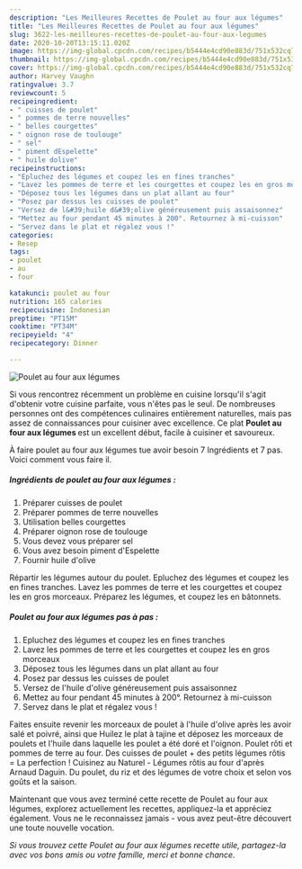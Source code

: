 ```yaml
---
description: "Les Meilleures Recettes de Poulet au four aux légumes"
title: "Les Meilleures Recettes de Poulet au four aux légumes"
slug: 3622-les-meilleures-recettes-de-poulet-au-four-aux-legumes
date: 2020-10-20T13:15:11.020Z
image: https://img-global.cpcdn.com/recipes/b5444e4cd90e883d/751x532cq70/poulet-au-four-aux-legumes-photo-principale-de-la-recette.jpg
thumbnail: https://img-global.cpcdn.com/recipes/b5444e4cd90e883d/751x532cq70/poulet-au-four-aux-legumes-photo-principale-de-la-recette.jpg
cover: https://img-global.cpcdn.com/recipes/b5444e4cd90e883d/751x532cq70/poulet-au-four-aux-legumes-photo-principale-de-la-recette.jpg
author: Harvey Vaughn
ratingvalue: 3.7
reviewcount: 5
recipeingredient:
- " cuisses de poulet"
- " pommes de terre nouvelles"
- " belles courgettes"
- " oignon rose de toulouge"
- " sel"
- " piment dEspelette"
- " huile dolive"
recipeinstructions:
- "Epluchez des légumes et coupez les en fines tranches"
- "Lavez les pommes de terre et les courgettes et coupez les en gros morceaux"
- "Déposez tous les légumes dans un plat allant au four"
- "Posez par dessus les cuisses de poulet"
- "Versez de l&#39;huile d&#39;olive généreusement puis assaisonnez"
- "Mettez au four pendant 45 minutes à 200°. Retournez à mi-cuisson"
- "Servez dans le plat et régalez vous !"
categories:
- Resep
tags:
- poulet
- au
- four

katakunci: poulet au four 
nutrition: 165 calories
recipecuisine: Indonesian
preptime: "PT15M"
cooktime: "PT34M"
recipeyield: "4"
recipecategory: Dinner

---
```



![Poulet au four aux légumes](https://img-global.cpcdn.com/recipes/b5444e4cd90e883d/751x532cq70/poulet-au-four-aux-legumes-photo-principale-de-la-recette.jpg)

Si vous rencontrez récemment un problème en cuisine lorsqu'il s'agit d'obtenir votre cuisine parfaite, vous n'êtes pas le seul. De nombreuses personnes ont des compétences culinaires entièrement naturelles, mais pas assez de connaissances pour cuisiner avec excellence. Ce plat <strong> Poulet au four aux légumes </strong> est un excellent début, facile à cuisiner et savoureux.

<!--inarticleads1-->

À faire poulet au four aux légumes tue avoir besoin 7 Ingrédients et 7 pas. Voici comment vous faire il.

##### Ingrédients de poulet au four aux légumes :

1. Préparer  cuisses de poulet
1. Préparer  pommes de terre nouvelles
1. Utilisation  belles courgettes
1. Préparer  oignon rose de toulouge
1. Vous devez vous préparer  sel
1. Vous avez besoin  piment d&#39;Espelette
1. Fournir  huile d&#39;olive


Répartir les légumes autour du poulet. Epluchez des légumes et coupez les en fines tranches. Lavez les pommes de terre et les courgettes et coupez les en gros morceaux. Préparez les légumes, et coupez les en bâtonnets. 

<!--inarticleads2-->

##### Poulet au four aux légumes pas à pas :

1. Epluchez des légumes et coupez les en fines tranches
1. Lavez les pommes de terre et les courgettes et coupez les en gros morceaux
1. Déposez tous les légumes dans un plat allant au four
1. Posez par dessus les cuisses de poulet
1. Versez de l&#39;huile d&#39;olive généreusement puis assaisonnez
1. Mettez au four pendant 45 minutes à 200°. Retournez à mi-cuisson
1. Servez dans le plat et régalez vous !


Faites ensuite revenir les morceaux de poulet à l&#39;huile d&#39;olive après les avoir salé et poivré, ainsi que Huilez le plat à tajine et déposez les morceaux de poulets et l&#39;huile dans laquelle les poulet a été doré et l&#39;oignon. Poulet rôti et pommes de terre au four. Des cuisses de poulet + des petits légumes rôtis = La perfection ! Cuisinez au Naturel - Légumes rôtis au four d&#39;après Arnaud Daguin. Du poulet, du riz et des légumes de votre choix et selon vos goûts et la saison. 

<!--inarticleads1-->

<p>
Maintenant que vous avez terminé cette recette de Poulet au four aux légumes, explorez actuellement les recettes, appliquez-la et appréciez également. Vous ne le reconnaissez jamais - vous avez peut-être découvert une toute nouvelle vocation.
</p>

<p>
<i>Si vous trouvez cette Poulet au four aux légumes recette utile, partagez-la avec vos bons amis ou votre famille, merci et bonne chance.</i>
</p>
